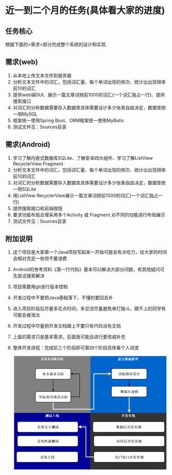 # 近一到二个月的任务(具体看大家的进度)

## 任务核心

根据下面的<需求>部分完成整个系统的设计和实现

## 需求(web)

1. 从本地上传文本文件到服务器
2. 分析文本文件中的词汇，包括词汇量、每个单词出现的频次、统计出出现频率前10的词汇
3. 提供web端GUI、展示一篇文章词频前1000的词汇(一个词汇独占一行)、提供搜索接口
4. 对词汇的分析数据需要存入数据库具体需要设计多少张表自由决定，数据库统一用MySQL
5. 框架统一使用Spring Boot、ORM框架统一使用MyBatis
6. 测试文件见：Sources目录

## 需求(Android)

1. 学习了解内嵌式数据库SQLite、了解安卓四大组件、学习了解ListView RecyclerView Fragment
2. 分析文本文件中的词汇，包括词汇量、每个单词出现的频次、统计出出现频率前10的词汇
3. 对词汇的分析数据需要存入数据库具体需要设计多少张表自由决定，数据库统一用SQLite
4. 用ListView RecyclerView展示一篇文章词频前1000的词汇(一个词汇独占一行)
5. 提供搜索接口和前端按钮
6. 要求功能布局合理采用多个Activity 或 Fragment 对不同的功能进行布局展示
7. 测试文件见：Sources目录

## 附加说明

1. 这个项目是大家第一个Java项目写起来一开始可能会有点吃力，给大家的时间会相对充足一些但不要浪费

2. Android的参考资料《第一行代码》基本可以解决大部分问题，有其他疑问可先尝试搜索解决

3. 项目需要用git进行版本控制

4. 开发过程中不要把Java基础落下，不懂的要回去补

5. 进入项目阶段后尽量多花点时间，多交流尽量避免单打独斗，跟不上的同学有可能会被淘汰

6. 开发过程中尽量把开发文档跟上不要只有代码没有文档

7. 上面的需求只是基本需求，后面我可能会进行更改或补充

8. 整体开发进程：完成前三个阶段即可第四个阶段具体看个人进度

   ![1572828071996](../image/1572828071996.png)